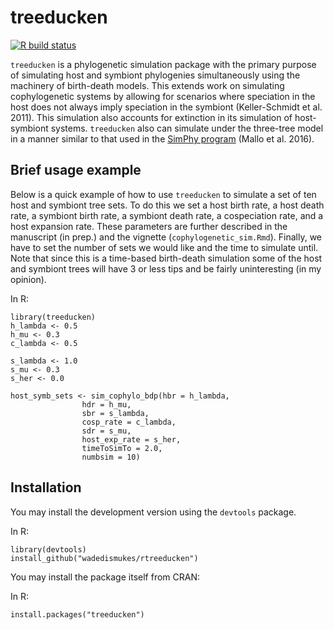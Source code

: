 # treeducken
<!-- badges: start -->
[![R build status](https://github.com/wadedismukes/rtreeducken/workflows/R-CMD-check/badge.svg)](https://github.com/wadedismukes/treeducken/actions)
<!-- badges: end -->
`treeducken` is a phylogenetic simulation package with the primary purpose of simulating host and symbiont phylogenies simultaneously
using the machinery of birth-death models. This extends work on simulating cophylogenetic systems by allowing for scenarios
where speciation in the host does not always imply speciation in the symbiont (Keller-Schmidt et al. 2011). 
This simulation also accounts for extinction in its simulation of host-symbiont systems. 
`treeducken` also can simulate under the three-tree model in a manner similar to that used in the [SimPhy program](https://github.com/adamallo/SimPhy) (Mallo et al. 2016).

## Brief usage example

Below is a quick example of how to use `treeducken` to simulate a set of ten
host and symbiont tree sets. To do this we set a host birth rate, a host death 
rate, a symbiont birth rate, a symbiont death rate, a cospeciation rate, and a 
host expansion rate. These parameters are further described in the manuscript 
(in prep.) and the vignette (`cophylogenetic_sim.Rmd`). Finally, we have to set 
the number of sets we would like and the time to simulate until. Note that since
this is a time-based birth-death simulation some of the host and symbiont trees
will have 3 or less tips and be fairly uninteresting (in my opinion). 

In R:
```
library(treeducken)
h_lambda <- 0.5
h_mu <- 0.3
c_lambda <- 0.5

s_lambda <- 1.0
s_mu <- 0.3
s_her <- 0.0

host_symb_sets <- sim_cophylo_bdp(hbr = h_lambda,
                hdr = h_mu,
                sbr = s_lambda,
                cosp_rate = c_lambda,
                sdr = s_mu,
                host_exp_rate = s_her,
                timeToSimTo = 2.0,
                numbsim = 10)
```


## Installation 

You may install the development version using the `devtools` package.

In R:
```
library(devtools)
install_github("wadedismukes/rtreeducken")
```
You may install the package itself from CRAN:

In R:
```
install.packages("treeducken")
```
